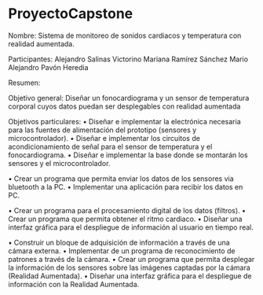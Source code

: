 # ProyectoCapstone

Nombre: Sistema de monitoreo de sonidos cardiacos y temperatura con realidad aumentada.

Participantes:
Alejandro Salinas Victorino
Mariana Ramírez Sánchez
Mario Alejandro Pavón Heredia

Resumen:

Objetivo general: Diseñar un fonocardiograma y un sensor de temperatura corporal cuyos datos puedan ser desplegables con realidad aumentada

Objetivos particulares:
•	Diseñar e implementar la electrónica necesaria para las fuentes de alimentación del prototipo (sensores y microcontrolador).
•	Diseñar e implementar los circuitos de acondicionamiento de señal para el sensor de temperatura y el fonocardiograma. 
•	Diseñar e implementar la base donde se montarán los sensores y el microcontrolador.

•	Crear un programa que permita enviar los datos de los sensores via bluetooth a la PC.
•	Implementar una aplicación para recibir los datos en PC.

•	Crear un programa para el procesamiento digital de los datos (filtros).
•	Crear un programa que permita obtener el ritmo cardiaco.
•	Diseñar una interfaz gráfica para el despliegue de información al usuario en tiempo real.

•	Construir un bloque de adquisición de información a través de una cámara externa.
•	Implementar de un programa de reconocimiento de patrones a través de la cámara.
•	Crear un programa que permita desplegar la información de los sensores sobre las imágenes captadas por la cámara (Realidad Aumentada).
•	Diseñar una interfaz gráfica para el despliegue de información con la Realidad Aumentada.

